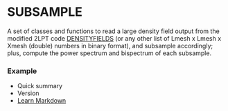# SUBSAMPLE #

A set of classes and functions to read a large density field output from the modified 2LPT code [DENSITYFIELDS](https://bitbucket.org/sarojadhikari/densityfields) (or any other list of Lmesh x Lmesh x Xmesh (double) numbers in binary format), and subsample accordingly; plus, compute the power spectrum and bispectrum of each subsample.

### Example ###

* Quick summary
* Version
* [Learn Markdown](https://bitbucket.org/tutorials/markdowndemo)